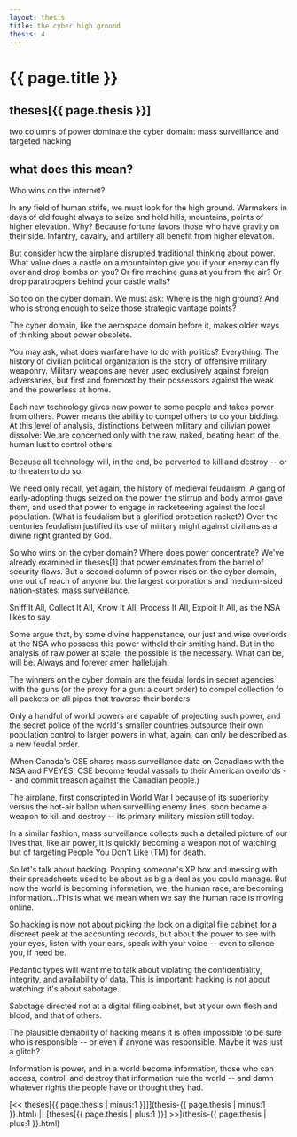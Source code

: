 ```yaml
---
layout: thesis
title: the cyber high ground
thesis: 4
---
```


<h1 id="html">{{ page.title }}</h1>

<h2 id="html">theses[{{ page.thesis }}]</h2>

two columns of power dominate the cyber domain: mass surveillance and targeted hacking

<h2 id="html">what does this mean?</h2>

Who wins on the internet?

In any field of human strife, we must look for the high ground. Warmakers in days of old fought always to seize and hold hills, mountains, points of higher elevation. Why? Because fortune favors those who have gravity on their side. Infantry, cavalry, and artillery all benefit from higher elevation.

But consider how the airplane disrupted traditional thinking about power. What value does a castle on a mountaintop give you if your enemy can fly over and drop bombs on you? Or fire machine guns at you from the air? Or drop paratroopers behind your castle walls?

So too on the cyber domain. We must ask: Where is the high ground? And who is strong enough to seize those strategic vantage points?

The cyber domain, like the aerospace domain before it, makes older ways of thinking about power obsolete.

You may ask, what does warfare have to do with politics? Everything. The history of civilian political organization is the story of offensive military weaponry. Military weapons are never used exclusively against foreign adversaries, but first and foremost by their possessors against the weak and the powerless at home.

Each new technology gives new power to some people and takes power from others. Power means the ability to compel others to do your bidding. At this level of analysis, distinctions between military and cilivian power dissolve: We are concerned only with the raw, naked, beating heart of the human lust to control others.

Because all technology will, in the end, be perverted to kill and destroy -- or to threaten to do so.

We need only recall, yet again, the history of medieval feudalism. A gang of early-adopting thugs seized on the power the stirrup and body armor gave them, and used that power to engage in racketeering against the local population. (What is feudalism but a glorified protection racket?) Over the centuries feudalism justified its use of military might against civilians as a divine right granted by God.

So who wins on the cyber domain? Where does power concentrate? We've already examined in theses[1] that power emanates from the barrel of security flaws. But a second column of power rises on the cyber domain, one out of reach of anyone but the largest corporations and medium-sized nation-states: mass surveillance.

Sniff It All, Collect It All, Know It All, Process It All, Exploit It All, as the NSA likes to say.

Some argue that, by some divine happenstance, our just and wise overlords at the NSA who possess this power withold their smiting hand. But in the analysis of raw power at scale, the possible is the necessary. What can be, will be. Always and forever amen hallelujah.

The winners on the cyber domain are the feudal lords in secret agencies with the guns (or the proxy for a gun: a court order) to compel collection fo all packets on all pipes that traverse their borders.

Only a handful of world powers are capable of projecting such power, and the secret police of the world's smaller countries outsource their own population control to larger powers in what, again, can only be described as a new feudal order.

(When Canada's CSE shares mass surveillance data on Canadians with the NSA and FVEYES, CSE become feudal vassals to their American overlords -- and commit treason against the Canadian people.)

The airplane, first conscripted in World War I because of its superiority versus the hot-air ballon when surveilling enemy lines, soon became a weapon to kill and destroy -- its primary military mission still today. 

In a similar fashion, mass surveillance collects such a detailed picture of our lives that, like air power, it is quickly becoming a weapon not of watching, but of targeting People You Don't Like (TM) for death.

So let's talk about hacking. Popping someone's XP box and messing with their spreadsheets used to be about as big a deal as you could manage. But now the world is becoming information, we, the human race, are becoming information...This is what we mean when we say the human race is moving online.

So hacking is now not about picking the lock on a digital file cabinet for a discreet peek at the accounting records, but about the power to see with your eyes, listen with your ears, speak with your voice -- even to silence you, if need be.

Pedantic types will want me to talk about violating the confidentiality, integrity, and availability of data. This is important: hacking is not about watching: it's about sabotage.

Sabotage directed not at a digital filing cabinet, but at your own flesh and blood, and that of others.

The plausible deniability of hacking means it is often impossible to be sure who is responsible -- or even if anyone was responsible. Maybe it was just a glitch?

Information is power, and in a world become information, those who can access, control, and destroy that information rule the world -- and damn whatever rights the people have or thought they had.

[\<\< theses[{{ page.thesis | minus:1 }}]](thesis-{{ page.thesis | minus:1 }}.html)  ||  [theses[{{ page.thesis | plus:1 }}] \>\>](thesis-{{ page.thesis | plus:1 }}.html)
